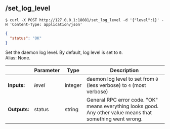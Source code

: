 ## **/set_log_level**


```shell
$ curl -X POST http://127.0.0.1:18081/set_log_level -d '{"level":1}' -H 'Content-Type: application/json'
```
```json
{
  "status": "OK"
}
```
Set the daemon log level.
By default, log level is set to `0`.  
Alias: None.  

|             | Parameter | Type    | Description
| ---         | ---       | ---     | ---
|**Inputs:**  | *level*   | integer | daemon log level to set from `0` (less verbose) to `4` (most verbose)
|**Outputs:** | status    | string  | General RPC error code. "OK" means everything looks good. Any other value means that something went wrong.

